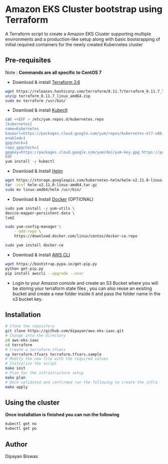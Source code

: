 # Amazon EKS Cluster bootstrap using Terraform

A Terraform script to create a Amazon EKS Cluster supporting multiple environments and a production-like setup along with basic bootsrapping of initial required containers for the newly created Kubernetes cluster

## Pre-requisites

Note : **Commands are all specific to CentOS 7**

  - Download & install [Terraform 3.6](https://www.terraform.io/)
```bash
wget https://releases.hashicorp.com/terraform/0.11.7/terraform_0.11.7_linux_amd64.zip
unzip terraform_0.11.7_linux_amd64.zip
sudo mv terraform /usr/bin/
```
  - Download & install [Kubectl](https://kubernetes.io/docs/tasks/tools/install-kubectl/#install-kubectl)
```bash
cat <<EOF > /etc/yum.repos.d/kubernetes.repo
[kubernetes]
name=Kubernetes
baseurl=https://packages.cloud.google.com/yum/repos/kubernetes-el7-x86_64
enabled=1
gpgcheck=1
repo_gpgcheck=1
gpgkey=https://packages.cloud.google.com/yum/doc/yum-key.gpg https://packages.cloud.google.com/yum/doc/rpm-package-key.gpg
EOF
yum install -y kubectl
```
  - Download & Install [Helm](https://docs.helm.sh/using_helm/#installing-helm)
```bash
wget https://storage.googleapis.com/kubernetes-helm/helm-v2.11.0-linux-amd64.tar.gz
tar -zxvf helm-v2.11.0-linux-amd64.tar.gz
sudo mv linux-amd64/helm /usr/bin/
```
  - Download & Install [Docker](https://docs.docker.com/install/linux/docker-ce/centos/) (OPTIONAL)
```bash
sudo yum install -y yum-utils \
device-mapper-persistent-data \
lvm2

sudo yum-config-manager \
    --add-repo \
    https://download.docker.com/linux/centos/docker-ce.repo

sudo yum install docker-ce    
```

  - Download & Install [AWS CLI](https://aws.amazon.com/cli/)
```bash
wget https://bootstrap.pypa.io/get-pip.py
python get-pip.py
pip install awscli --upgrade --user
```

   - Login to your Amazon console and create an S3 Bucket where you will be storing your terraform state files , you can also reuse an existing bucket and create a new folder inside it and pass the folder name in the s3 bucket key.

## Installation

  ```bash
  # Clone the repository 
  git clone https://github.com/dipayan/aws-eks-iaac.git
  # Change into the directory
  cd aws-eks-iaac
  cd terraform
  # Create a terraform.tfvars
  cp terraform.tfvars terraform.tfvars.sample
  # Modify the new file with the required values
  # Initialize the script
  make init
  # Plan for the infrastructure setup
  make plan
  # Once validated and confirmed run the following to create the infra
  make apply

  ```

## Using the cluster

  **Once installation is finished you can run the following**
  ```bash
  kubectl get no
  kubectl get po
  ```

## Author

Dipayan Biswas